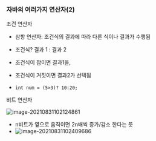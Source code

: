 ### 자바의 여러가지 연산자(2)



조건 연산자

- 삼항 연산자: 조건식의 결과에 따라 다른 식이나 결과가 수행됨

- 조건식? 결과 1 : 결과 2

- 조건식이 참이면 결과1을,

- 조건식이 거짓이면 결과2가 선택됨

- ```
  int num = (5>3)? 10:20;
  ```



비트 연산자

![image-20210831102124861](https://user-images.githubusercontent.com/77482972/131523801-283d288d-7e29-4c06-8a94-04ad0f1e04e4.png)

- n비트가 옆으로 움직이면 2n배씩 증가/감소 한다는 뜻
- ![image-20210831102409686](https://user-images.githubusercontent.com/77482972/131523804-5a0a502b-8055-47af-b2d3-086e931dc4b8.png)

